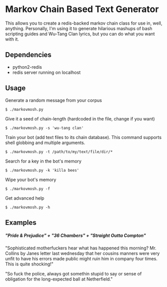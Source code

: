 # Markov Chain Based Text Generator

This allows you to create a redis-backed markov chain class for use in, well, anything. Personally, I'm using it to generate hilarious mashups of bash scripting guides and Wu-Tang Clan lyrics, but you can do what you want with it.

## Dependencies

* python2-redis
* redis server running on localhost

## Usage

Generate a random message from your corpus

```
$ ./markovmosh.py
```

Give it a seed of chain-length (hardcoded in the file, change if you want)

```
$ ./markovmosh.py -s 'wu-tang clan'
```

Train your bot (add text files to its chain database). This command supports shell globbing and multiple arguments.

```
$ ./markovmosh.py -t /path/to/my/text/file/dir/*
```

Search for a key in the bot's memory

```
$ ./markovmosh.py -k 'killa bees'
```

Wipe your bot's memory

```
$ ./markovmosh.py -f
```

Get advanced help

```
$ ./markovmosh.py -h
```

## Examples

##### "Pride & Prejudice" + "36 Chambers" + "Straight Outta Compton"

"Sophisticated motherfuckers hear what has happened this morning? Mr. Collins by Janes letter last wednesday that her cousins manners were very unfit to have his errors made public might ruin him in company four times. This is quite shocking!"

"So fuck the police, always got somethin stupid to say or sense of obligation for the long-expected ball at Netherfield."
